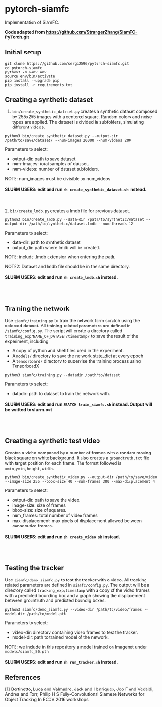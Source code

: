 # pytorch-siamfc

Implementation of SiamFC.

**Code adapted from https://github.com/StrangerZhang/SiamFC-PyTorch.git**

## Initial setup

```
git clone https://github.com/sergi2596/pytorch-siamfc.git
cd pytorch-siamfc
python3 -m venv env
source env/bin/activate
pip install --upgrade pip
pip install -r requirements.txt

```

## Creating a synthetic dataset

1. `bin/create_synthetic_dataset.py` creates a synthetic dataset composed by 255x255 images with a centered square. Random colors and noise types are applied. The dataset is divided in subfolders, simulating different videos.

```
python3 bin/create_synthetic_dataset.py --output-dir /path/to/save/dataset/ --num-images 20000 --num-videos 200
```
Parameters to select:
- output-dir: path to save dataset
- num-images: total samples of dataset.
- num-videos: number of dataset subfolders.

NOTE: num_images must be divisible by num_videos

#### **SLURM USERS: edit and run `sh create_synthetic_dataset.sh` instead.**
<br></br>
2. `bin/create_lmdb.py` creates a lmdb file for previous dataset. 

```
python3 bin/create_lmdb.py --data-dir /path/to/synthetic/dataset --output-dir /path/to/synthetic/dataset.lmdb --num-threads 12
```
Parameters to select:
- data-dir: path to synthetic dataset
- output_dir: path where lmdb will be created.

NOTE: include .lmdb extension when entering the path.

NOTE2: Dataset and lmdb file should be in the same directory.

#### **SLURM USERS: edit and run `sh create_lmdb.sh` instead.**
<br></br>
## Training the network

Use `siamfc/training.py` to train the network form scratch using the selected dataset. All training-related parameters are defined in `/siamfc/config.py`. The script will create a directory called `training_exp/NAME_OF_DATASET/timestamp/` to save the result of the experiment, including:
- A copy of python and shell files used in the experiment.
- A `models/` directory to save the network state_dict at every epoch
- A `tensorboard/` directory to supervise the training process using TensorboadX

```
python3 siamfc/training.py --datadir /path/to/dataset
```
Parameters to select:
- datadir: path to dataset to train the network with.

#### **SLURM USERS: edit and run `SBATCH train_siamfc.sh` instead. Output will be writted to slurm.out**
<br></br>

## Creating a synthetic test video

Creates a video composed by a number of frames with a random moving black square on white background. It also creates a `groundtruth.txt` file with target position for each frame. The format followed is `xmin,ymin,height,width`. 

```
python3 bin/create_synthetic_video.py --output-dir /path/to/save/video --image-size 255 --bbox-size 40 --num-frames 300 --max-displacement 4
```
Parameters to select:
- output-dir: path to save the video.
- image-size: size of frames.
- bbox-size: size of squares.
- num_frames: total number of video frames.
- max-displacement: max pixels of displacement allowed between consecutive frames.

#### **SLURM USERS: edit and run `sh create_video.sh` instead.**
<br></br>

## Testing the tracker

Use `siamfc/demo_siamfc.py` to test the tracker with a video. All tracking-related parameters are defined in `siamfc/config.py`. The output will be a directory called `tracking_exp/timestamp` with a copy of the video frames with a predicted bounding box and a graph showing the displacement between grountruth and predicted boundig boxes.
```
python3 siamfc/demo_siamfc.py --video-dir /path/to/video/frames --model-dir /path/to/model.pth
```
 Parameters to select:
- video-dir: directory containing video frames to test the tracker.
- model-dir: path to trained model of the network.

NOTE: we include in this repository a model trained on Imagenet under `models/siamfc_50.pth`

#### **SLURM USERS: edit and run `sh run_tracker.sh` instead.**

## References
[1] Bertinetto, Luca and Valmadre, Jack and Henriques, Joo F and Vedaldi, Andrea and Torr, Philip H S Fully-Convolutional Siamese Networks for Object Tracking In ECCV 2016 workshops
